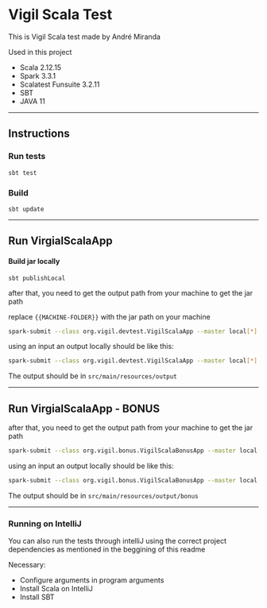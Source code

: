 # Vigil Scala Test

This is Vigil Scala test made by André Miranda

Used in this project
 - Scala 2.12.15
 - Spark 3.3.1
 - Scalatest Funsuite 3.2.11
 - SBT
 - JAVA 11
---
## Instructions

### Run tests
`sbt test`

### Build
`sbt update`

---

## Run VirgialScalaApp

#### Build jar locally
`sbt publishLocal`

after that, you need to get the output path from your machine to get the jar path

replace `{{MACHINE-FOLDER}}` with the jar path on your machine

```sh
spark-submit --class org.vigil.devtest.VigilScalaApp --master local[*] /{{MACHINE-FOLDER}}/org.vigil/vgl-scala-test_2.12/0.1.0-SNAPSHOT/jars/vgl-scala-test_2.12.jar S3-INPUT-PATH S3-OUTPUT-PATH AWS-CREDENTIALS
```

using an input an output locally should be like this:

```sh
spark-submit --class org.vigil.devtest.VigilScalaApp --master local[*] /{{MACHINE-FOLDER}}/org.vigil/vgl-scala-test_2.12/0.1.0-SNAPSHOT/jars/vgl-scala-test_2.12.jar src/main/resources src/main/resources/output default
```
The output should be in `src/main/resources/output`

---

## Run VirgialScalaApp - BONUS

after that, you need to get the output path from your machine to get the jar path

```sh
spark-submit --class org.vigil.bonus.VigilScalaBonusApp --master local[*] /{{MACHINE-FOLDER}}/org.vigil/vgl-scala-test_2.12/0.1.0-SNAPSHOT/jars/vgl-scala-test_2.12.jar S3-INPUT-PATH S3-OUTPUT-PATH AWS-CREDENTIALS
```

using an input an output locally should be like this:

```sh
spark-submit --class org.vigil.bonus.VigilScalaBonusApp --master local[*] /{{MACHINE-FOLDER}}/org.vigil/vgl-scala-test_2.12/0.1.0-SNAPSHOT/jars/vgl-scala-test_2.12.jar src/main/resources src/main/resources/output/bonus default
```

The output should be in `src/main/resources/output/bonus`

---

### Running on IntelliJ

You can also run the tests through intelliJ using the correct project dependencies as mentioned in the beggining of this readme

Necessary:
- Configure arguments in program arguments
- Install Scala on IntelliJ
- Install SBT
